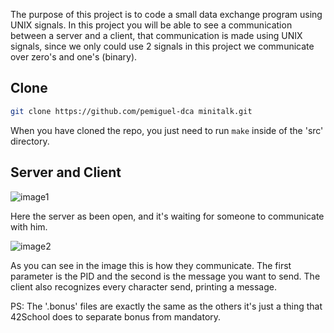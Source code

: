 The purpose of this project is to code a small data exchange program using UNIX signals.
In this project you will be able to see a communication between a server and a client, that communication is made using UNIX signals, since we only could use 2 signals in this project we communicate over zero's and one's (binary).

## Clone

```bash
git clone https://github.com/pemiguel-dca minitalk.git
```
When you have cloned the repo, you just need to run ```make``` inside of the 'src' directory.

## Server and Client

![image1](https://live.staticflickr.com/65535/52679602834_b9fdfe0e33_b.jpg)

Here the server as been open, and it's waiting for someone to communicate with him.

![image2](https://live.staticflickr.com/65535/52679613724_be210f8d35_b.jpg)

As you can see in the image this is how they communicate.
The first parameter is the PID and the second is the message you want to send.
The client also recognizes every character send, printing a message.

PS: The '.bonus' files are exactly the same as the others it's just a thing that 42School does to separate bonus from mandatory.